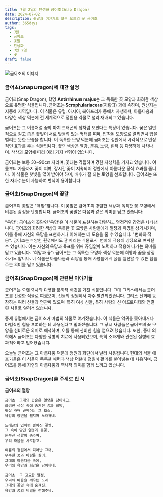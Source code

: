 ```yaml
---
title: 7월 2일의 탄생화 금어초(Snap Dragon)
date: 2024-07-02
description: 꽃말과 이야기로 보는 오늘의 꽃 금어초
author: 365days
tags:
  - 7월
  - 금어초
  - 꽃말
  - 탄생화
  - 7월 2일
  - 꽃
draft: false
---
```


![금어초의 이미지](https://cdn.pixabay.com/photo/2012/03/02/00/37/snapdragon-20809_1280.jpg#center)


### 금어초(Snap Dragon)에 대한 설명

금어초(Snap Dragon), 학명 **Antirrhinum majus**는 그 독특한 꽃 모양과 화려한 색상으로 유명한 식물입니다. 금어초는 **Scrophulariaceae**(지황과) 과에 속하며, 원산지는 지중해 지역입니다. 이 식물은 유럽, 아시아, 북아프리카 등에서 자생하며, 아름다움과 다양한 색상 덕분에 전 세계적으로 정원용 식물로 널리 재배되고 있습니다.

금어초는 그 이름처럼 꽃이 마치 드래곤의 입처럼 보인다는 특징이 있습니다. 꽃은 일반적으로 길고 좁은 꽃잎이 서로 맞물려 있는 형태를 띠며, 압착된 모양으로 열리면서 입을 벌리는 듯한 모습을 합니다. 이 독특한 모양 덕분에 금어초는 정원에서 시각적으로 인상적인 효과를 주는 식물입니다. 꽃의 색상은 빨강, 분홍, 노랑, 흰색 등 다양하게 나타나며, 색상과 모양에 따라 여러 가지 변형이 있습니다.

금어초는 보통 30~90cm 자라며, 꽃대는 직립하며 강한 자생력을 가지고 있습니다. 여름부터 가을까지 꽃이 피며, 장시간 꽃이 지속되어 정원에서 아름다운 장식 효과를 줍니다. 이 식물은 햇빛을 많이 받아야 하며, 배수가 잘 되는 토양을 선호합니다. 금어초는 또한 자가수분이 가능하여 번식이 용이합니다. 

### 금어초(Snap Dragon)의 꽃말

금어초의 꽃말은 "욕망"입니다. 이 꽃말은 금어초의 강렬한 색상과 독특한 꽃 모양에서 비롯된 감정을 반영합니다. 금어초의 꽃말은 다음과 같은 의미를 담고 있습니다:

"욕망": 금어초의 꽃말인 '욕망'은 이 식물이 표현하는 강렬하고 열정적인 감정을 나타냅니다. 금어초의 화려한 색상과 독특한 꽃 모양은 사람들에게 열정과 욕망을 상기시키며, 이를 통해 자신의 욕망을 표현하거나 이해하는 데 도움을 줄 수 있습니다.
"변화와 적응": 금어초는 다양한 환경에서도 잘 자라는 식물로서, 변화와 적응의 상징으로 여겨질 수 있습니다. 이는 자신의 욕망과 목표를 위해 끊임없이 노력하고 적응해 나가는 의미를 담고 있습니다.
"희망과 꿈": 금어초는 그 독특한 모양과 색상 덕분에 희망과 꿈을 상징하기도 합니다. 이 식물은 아름다움과 희망을 통해 사람들에게 꿈을 실현할 수 있는 힘을 주는 의미를 담고 있습니다.

### 금어초(Snap Dragon)에 관련된 이야기들

금어초는 오랜 역사와 다양한 문화적 배경을 가진 식물입니다. 고대 그리스에서는 금어초를 신성한 식물로 여겼으며, 신들의 정원에서 자주 발견되었습니다. 그리스 신화에 등장하는 여러 신들과 연관이 있으며, 특히 여성 신들, 특히 사랑의 신 아프로디테와 연결된 식물로 알려져 있습니다.

중세 유럽에서는 금어초가 마법의 식물로 여겨졌습니다. 이 식물은 악귀를 쫓아내거나 마법적인 힘을 부여하는 데 사용된다고 믿어졌습니다. 그 당시 사람들은 금어초의 꽃 모양을 신비로운 의미로 해석하며, 이를 통해 신비한 힘을 얻으려 했습니다. 또한, 중세 의학에서 금어초는 다양한 질병의 치료에 사용되었으며, 특히 소화계와 관련된 질병에 효과적이라고 믿어졌습니다.

오늘날 금어초는 그 아름다움 덕분에 정원과 화단에서 널리 사용됩니다. 현대의 식물 애호가들은 이 식물의 독특한 매력과 색상 덕분에 정원에 활기를 불어넣는 데 사용하며, 금어초를 통해 자연의 아름다움과 역사적 의미를 함께 느끼고 있습니다.

### 금어초(Snap Dragon)을 주제로 한 시

**금어초의 열망**

```
금어초, 그대의 입술은 열망을 담아내고,  
화려한 색상 속에 숨겨진 꿈과 희망,  
햇살 아래 반짝이는 그 모습,  
욕망의 향연을 펼치며 노래하네.

드래곤의 입처럼 벌어진 꽃잎,  
그 속에 담긴 열정과 불꽃,  
눈부신 색깔이 춤추며,  
우리 마음을 사로잡고.

여름의 정원에서 피어난 그대,  
무수한 꿈과 바람을 실어,  
그대의 아름다움 속에,  
우리의 욕망과 희망을 담아내네.

금어초, 그 고요한 열정,  
우리의 마음을 깨우는 노래,  
그대의 꽃잎 속에 숨겨진,  
욕망과 꿈의 비밀을 전해주네.
```
